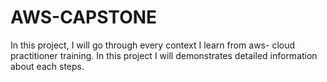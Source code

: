 # AWS-CAPSTONE
In this project, I will go through every context I learn from aws- cloud practitioner training. In this project I will demonstrates detailed information about each steps. 
